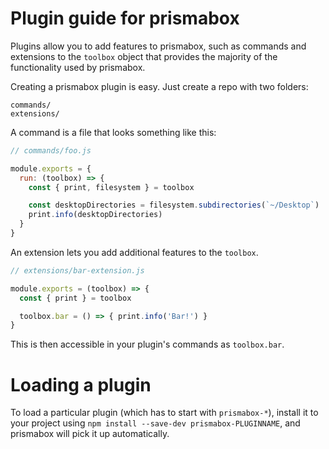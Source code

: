 # Plugin guide for prismabox

Plugins allow you to add features to prismabox, such as commands and
extensions to the `toolbox` object that provides the majority of the functionality
used by prismabox.

Creating a prismabox plugin is easy. Just create a repo with two folders:

```
commands/
extensions/
```

A command is a file that looks something like this:

```js
// commands/foo.js

module.exports = {
  run: (toolbox) => {
    const { print, filesystem } = toolbox

    const desktopDirectories = filesystem.subdirectories(`~/Desktop`)
    print.info(desktopDirectories)
  }
}
```

An extension lets you add additional features to the `toolbox`.

```js
// extensions/bar-extension.js

module.exports = (toolbox) => {
  const { print } = toolbox

  toolbox.bar = () => { print.info('Bar!') }
}
```

This is then accessible in your plugin's commands as `toolbox.bar`.

# Loading a plugin

To load a particular plugin (which has to start with `prismabox-*`),
install it to your project using `npm install --save-dev prismabox-PLUGINNAME`,
and prismabox will pick it up automatically.
